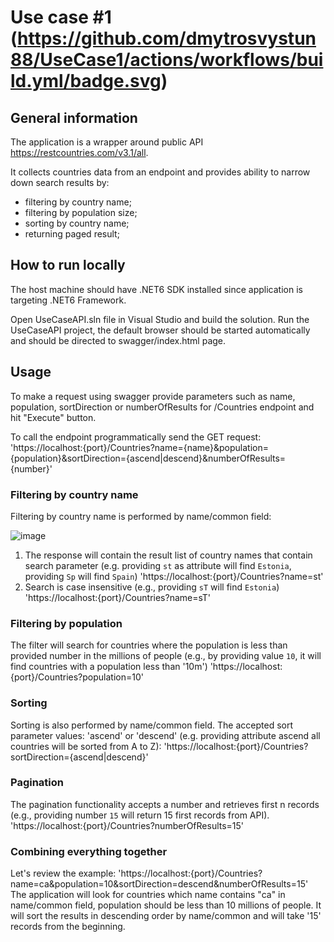 # Use case #1 (https://github.com/dmytrosvystun88/UseCase1/actions/workflows/build.yml/badge.svg)

## General information

The application is a wrapper around public API https://restcountries.com/v3.1/all. 

It collects countries data from an endpoint and provides ability to narrow down search results by:
- filtering by country name;
- filtering by population size;
- sorting by country name;
- returning paged result;



## How to run locally

The host machine should have .NET6 SDK installed since application is targeting .NET6 Framework.

Open UseCaseAPI.sln file in Visual Studio and build the solution.
Run the UseCaseAPI project, the default browser should be started automatically and should be directed to swagger/index.html page.

## Usage

To make a request using swagger provide parameters such as name, population, sortDirection or numberOfResults for /Countries endpoint and hit "Execute" button.

To call the endpoint programmatically send the GET request: 'https://localhost:{port}/Countries?name={name}&population={population}&sortDirection={ascend|descend}&numberOfResults={number}'

### Filtering by country name
Filtering by country name is performed by name/common field:

![image](https://github.com/dmytrosvystun88/UseCase1/assets/4784289/1cf83462-4afa-4516-bec6-dd4603588061)

1. The response will contain the result list of country names that contain search parameter (e.g. providing `st` as attribute will find `Estonia`, providing `Sp` will find `Spain`)
   'https://localhost:{port}/Countries?name=st'
2. Search is case insensitive (e.g., providing `sT` will find `Estonia`)
   'https://localhost:{port}/Countries?name=sT' 

### Filtering by population
The filter will search for countries where the population is less than provided number in the millions of people (e.g., by providing value `10`, it will find countries with a population less than '10m')
'https://localhost:{port}/Countries?population=10'

### Sorting
Sorting is also performed by name/common field.
The accepted sort parameter values: 'ascend' or 'descend' (e.g. providing attribute ascend all countries will be sorted from A to Z):
'https://localhost:{port}/Countries?sortDirection={ascend|descend}'

### Pagination
The pagination functionality accepts a number and retrieves first n records (e.g., providing number `15` will return 15 first records from API). 
'https://localhost:{port}/Countries?numberOfResults=15'

### Combining everything together
Let's review the example: 
'https://localhost:{port}/Countries?name=ca&population=10&sortDirection=descend&numberOfResults=15'
The application will look for countries which name contains "ca" in name/common field, population should be less than 10 millions of people. It will sort the results in descending order by name/common and will take '15' records from the beginning.






